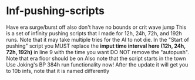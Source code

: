 # Inf-pushing-scripts
Have era surge/burst off also don't have no bounds or crit wave jump
This is a set of infinity pushing scripts that I made for 12h, 24h, 72h, and 192h runs.
Note that it may take multiple tries for the AI to not die.
In the "Start of pushing" script you MUST replace the ****imput time interval here (12h, 24h, 72h, 192h)**** in line 9 with the time you want DO NOT remove the "autopush".
Note that era floor should be on
Also note that the script starts in the town
Use Joking's BP
384h run functionality now! After the update it will get you to 10b infs, note that it is named differently
